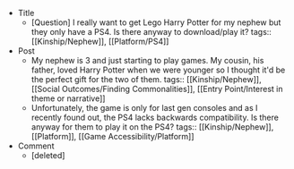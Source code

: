 - Title
	- [Question] I really want to get Lego Harry Potter for my nephew but they only have a PS4. Is there anyway to download/play it?
	  tags:: [[Kinship/Nephew]], [[Platform/PS4]]
- Post
	- My nephew is 3 and just starting to play games. My cousin, his father, loved Harry Potter when we were younger so I thought it'd be the perfect gift for the two of them.
	  tags:: [[Kinship/Nephew]], [[Social Outcomes/Finding Commonalities]], [[Entry Point/Interest in theme or narrative]]
	- Unfortunately, the game is only for last gen consoles and as I recently found out, the PS4 lacks backwards compatibility. Is there anyway for them to play it on the PS4?
	  tags:: [[Kinship/Nephew]], [[Platform]], [[Game Accessibility/Platform]]
- Comment
	- [deleted]